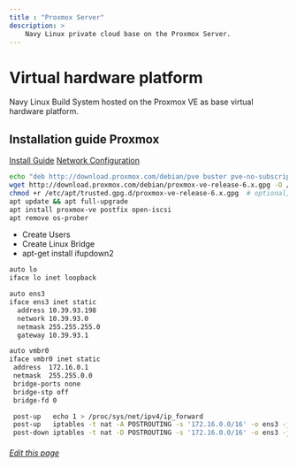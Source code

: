 ```yaml
---
title : "Proxmox Server"
description: >
    Navy Linux private cloud base on the Proxmox Server.
---
```


# Virtual hardware platform
Navy Linux Build System hosted on the Proxmox VE as base virtual hardware platform.


## Installation guide Proxmox

[Install Guide](https://pve.proxmox.com/wiki/Install_Proxmox_VE_on_Debian_Buster)
[Network Configuration](https://pve.proxmox.com/wiki/Network_Configuration)

```bash
echo "deb http://download.proxmox.com/debian/pve buster pve-no-subscription" > /etc/apt/sources.list.d/pve-install-repo.list
wget http://download.proxmox.com/debian/proxmox-ve-release-6.x.gpg -O /etc/apt/trusted.gpg.d/proxmox-ve-release-6.x.gpg
chmod +r /etc/apt/trusted.gpg.d/proxmox-ve-release-6.x.gpg  # optional, if you have a non-default umask
apt update && apt full-upgrade
apt install proxmox-ve postfix open-iscsi
apt remove os-prober
```

* Create Users
* Create Linux Bridge
* apt-get install ifupdown2

```bash
auto lo
iface lo inet loopback

auto ens3
iface ens3 inet static
  address 10.39.93.198
  network 10.39.93.0
  netmask 255.255.255.0
  gateway 10.39.93.1

auto vmbr0
iface vmbr0 inet static
 address  172.16.0.1
 netmask  255.255.0.0
 bridge-ports none
 bridge-stp off
 bridge-fd 0

 post-up   echo 1 > /proc/sys/net/ipv4/ip_forward
 post-up   iptables -t nat -A POSTROUTING -s '172.16.0.0/16' -o ens3 -j MASQUERADE
 post-down iptables -t nat -D POSTROUTING -s '172.16.0.0/16' -o ens3 -j MASQUERADE
```

###### [Edit this page](https://git.navylinux.org/website/navylinux-org/-/tree/main/content/infrastructure/proxmox_server/index.md)